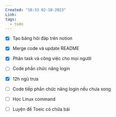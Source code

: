 ```yaml
---
Created: "10:33 02-10-2023"
Link: 
tags:
  - todo
---
```



- [x] Tạo bảng hỏi đáp trên notion
- [x] Merge code và update README
- [x] Phân task và công việc cho mọi người
- [ ]  Code phần chức năng login
- [x] 12h ngủ trưa
- [ ] Code tiếp phần chức năng login nếu chưa xong
- [ ]  Học Linux command
- [ ] Luyện đề Toeic có chữa bài 



